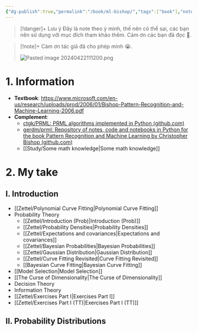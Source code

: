 ```yaml
---
{"dg-publish":true,"permalink":"/book/ml-bishop/","tags":["book"],"noteIcon":"📝","created":"2024-04-15T11:05:19.428+07:00","updated":"2024-04-25T23:34:48.689+07:00"}
---
```


>[!danger]+ Lưu ý
>Đây là note theo ý mình, thế nên có thể sai, các bạn nên sử dụng với mục đích tham khảo thêm. Cảm ơn các bạn đã đọc 🥰.

>[!note]+
>Cảm ơn tác giả đã cho phép mình 😭.
>
>![Pasted image 20240422111200.png](/img/user/Attachment/Pasted%20image%2020240422111200.png)
# 1. Information

- **Textbook**: https://www.microsoft.com/en-us/research/uploads/prod/2006/01/Bishop-Pattern-Recognition-and-Machine-Learning-2006.pdf
- **Complement**:
	- [ctgk/PRML: PRML algorithms implemented in Python (github.com)](https://github.com/ctgk/PRML)
	- [gerdm/prml: Repository of notes, code and notebooks in Python for the book Pattern Recognition and Machine Learning by Christopher Bishop (github.com)](https://github.com/gerdm/prml)
	- [[Study/Some math knowledge\|Some math knowledge]]
# 2. My take

## I. Introduction

- [[Zettel/Polynomial Curve Fitting\|Polynomial Curve Fitting]]
- Probability Theory
	- [[Zettel/Introduction (Prob)\|Introduction (Prob)]]
	- [[Zettel/Probability Densities\|Probability Densities]]
	- [[Zettel/Expectations and covariances\|Expectations and covariances]]
	- [[Zettel/Bayesian Probabilities\|Bayesian Probabilities]]
	- [[Zettel/Gaussian Distribution\|Gaussian Distribution]]
	- [[Zettel/Curve Fitting Revisited\|Curve Fitting Revisited]]
	- [[Bayesian Curve Fitting\|Bayesian Curve Fitting]]
- [[Model Selection\|Model Selection]]
- [[The Curse of Dimensionality\|The Curse of Dimensionality]]
- Decision Theory
- Information Theory
- [[Zettel/Exercises Part I\|Exercises Part I]]
- [[Zettel/Exercises Part I (TT)\|Exercises Part I (TT)]]

## II. Probability Distributions